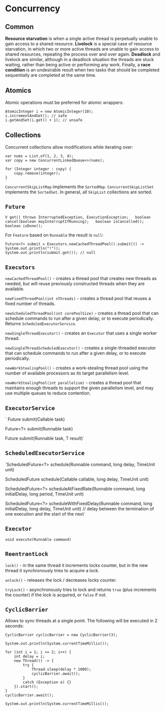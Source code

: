 # Concurrency

## Common

**Resource starvation** is when a single active thread is perpetually unable to gain access to a shared resource. **Livelock** is a special case of resource starvation, in which two or more active threads are unable to gain access to shared resources, repeating the process over and over again. **Deadlock** and livelock are similar, although in a deadlock situation the threads are stuck waiting, rather than being active or performing any work. Finally, a **race condition** is an undesirable result when two tasks that should be completed sequentially are completed at the same time.

## Atomics

Atomic operations must be preferred for atomic wrappers:

```text
AtomicInteger i = new AtomicInteger(10);
i.incrementAndGet(); // safe
i.getAndSet(i.get() + 1); // unsafe
```

## Collections

Concurrent collections allow modifications while iterating over:

```text
var nums = List.of(1, 2, 3, 4);
var copy = new ConcurrentLinkedQueue<>(nums);

for (Integer integer : copy) {
    copy.remove(integer);
}
```

`ConcurrentSkipListMap` implements the `SortedMap`. `ConcurrentSkipListSet` implements the `SortedSet`. In general, all `SkipList` collections are sorted.

## `Future`

`V get() throws InterruptedException, ExecutionException;  
boolean cancel(boolean mayInterruptIfRunning);  
boolean isCancelled();  
boolean isDone();`

For `Feature` based on `Runnable` the result is `null`:

```text
Future<?> submit = Executors.newCachedThreadPool().submit(() -> System.out.println("!"));
System.out.println(submit.get()); // null
```

## `Executors`

`newCachedThreadPool()` - creates a thread pool that creates new threads as needed, but will reuse previously constructed threads when they are available.

`newFixedThreadPool​(int nThreads)` - creates a thread pool that reuses a fixed number of threads.

`newScheduledThreadPool​(int corePoolSize)` - creates a thread pool that can schedule commands to run after a given delay, or to execute periodically. Returns `ScheduledExecutorService`.

`newSingleThreadExecutor()` - creates an `Executor` that uses a single worker thread.

`newSingleThreadScheduledExecutor()` - creates a single-threaded executor that can schedule commands to run after a given delay, or to execute periodically.

`newWorkStealingPool()` - creates a work-stealing thread pool using the number of available processors as its target parallelism level.

`newWorkStealingPool​(int parallelism)` - creates a thread pool that maintains enough threads to support the given parallelism level, and may use multiple queues to reduce contention.

## `ExecutorService`

`<T> Future<T> submit(Callable<T> task)  
  
Future<?> submit(Runnable task)  
  
<T> Future<T> submit(Runnable task, T result)`

## `ScheduledExecutorService`

`ScheduledFuture<?> schedule​(Runnable command, long delay, TimeUnit unit)  
  
<V> ScheduledFuture<V> schedule​(Callable<V> callable, long delay, TimeUnit unit)  
  
ScheduledFuture<?> scheduleAtFixedRate​(Runnable command, long initialDelay, long period, TimeUnit unit)  
  
ScheduledFuture<?> scheduleWithFixedDelay​(Runnable command, long initialDelay, long delay, TimeUnit unit) // delay between the termination of one execution and the start of the next`

## `Executor`

`void execute(Runnable command)`

## `ReentrantLock`

`lock()` - in the same thread it increments locks counter, but in the new thread it synchronously tries to acquire a lock.

`unlock()` - releases the lock / decreases locks counter.

`tryLock()` - asynchronously tries to lock and returns `true` \(plus increments the counter\) if the lock is acquired, or `false` if not.

## `CyclicBarrier`

Allows to sync threads at a single point. The following will be executed in 2 seconds:

```text
CyclicBarrier cyclicBarrier = new CyclicBarrier(3);

System.out.println(System.currentTimeMillis());

for (int i = 1; i <= 2; i++) {
    int delay = i;
    new Thread(() -> {
        try {
            Thread.sleep(delay * 1000);
            cyclicBarrier.await();
        }
        catch (Exception e) {}
    }).start();
}
cyclicBarrier.await();

System.out.println(System.currentTimeMillis());
```

